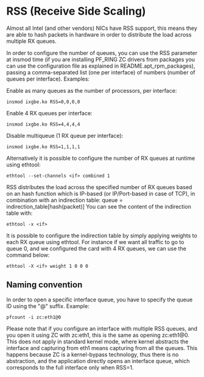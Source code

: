 # RSS (Receive Side Scaling)
Almost all Intel (and other vendors) NICs have RSS support, this means they
are able to hash packets in hardware in order to distribute the load across 
multiple RX queues.

In order to configure the number of queues, you can use the RSS parameter at 
insmod time (if you are installing PF_RING ZC drivers from packages you can 
use the configuration file as explained in README.apt_rpm_packages), passing 
a comma-separated list (one per interface) of numbers (number of queues per
interface). Examples:

Enable as many queues as the number of processors, per interface:
``` 
insmod ixgbe.ko RSS=0,0,0,0
``` 

Enable 4 RX queues per interface:
``` 
insmod ixgbe.ko RSS=4,4,4,4
``` 

Disable multiqueue (1 RX queue per interface):
``` 
insmod ixgbe.ko RSS=1,1,1,1
``` 

Alternatively it is possible to configure the number of RX queues at runtime
using ethtool:

``` 
ethtool --set-channels <if> combined 1
``` 

RSS distributes the load across the specified number of RX queues based on an 
hash function which is IP-based (or IP/Port-based in case of TCP), in combination 
with an indirection table: queue = indirection_table[hash(packet)]
You can see the content of the indirection table with:

``` 
ethtool -x <if>
``` 

It is possible to configure the indirection table by simply applying weights 
to each RX queue using ethtool. For instance if we want all traffic to go to
queue 0, and we configured the card with 4 RX queues, we can use the command
below:

``` 
ethtool -X <if> weight 1 0 0 0
``` 

## Naming convention

In order to open a specific interface queue, you have to specify the queue ID
using the "@<ID>" suffix. Example:

``` 
pfcount -i zc:eth1@0
``` 

Please note that if you configure an interface with multiple RSS queues, and
you open it using ZC with zc:eth1, this is the same as opening zc:eth1@0.
This does not apply in standard kernel mode, where kernel abstracts the
interface and capturing from eth1 means capturing from all the queues. This
happens because ZC is a kernel-bypass technology, thus there is no abstraction,
and the application directly opens an interface queue, which corresponds to the
full interface only when RSS=1.

